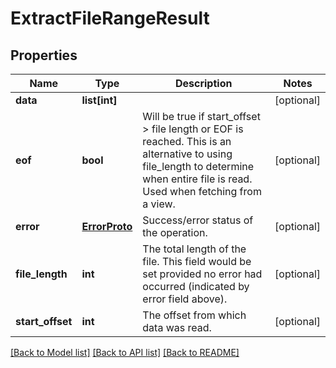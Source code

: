 # ExtractFileRangeResult

## Properties
Name | Type | Description | Notes
------------ | ------------- | ------------- | -------------
**data** | **list[int]** |  | [optional] 
**eof** | **bool** | Will be true if start_offset &gt; file length or EOF is reached. This is an alternative to using file_length to determine when entire file is read. Used when fetching from a view. | [optional] 
**error** | [**ErrorProto**](ErrorProto.md) | Success/error status of the operation. | [optional] 
**file_length** | **int** | The total length of the file. This field would be set provided no error had occurred (indicated by error field above). | [optional] 
**start_offset** | **int** | The offset from which data was read. | [optional] 

[[Back to Model list]](../README.md#documentation-for-models) [[Back to API list]](../README.md#documentation-for-api-endpoints) [[Back to README]](../README.md)


